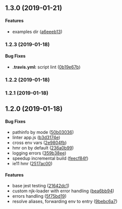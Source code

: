 <a name="1.3.0"></a>
## 1.3.0 (2019-01-21)


#### Features

* examples dir ([a6eeeb13](https://github.com/nameless19922/webpack-config.git/commit/a6eeeb13))


<a name="1.2.3"></a>
### 1.2.3 (2019-01-18)


#### Bug Fixes

* **.travis.yml:** script lint ([0b19e67b](https://github.com/nameless19922/webpack-config.git/commit/0b19e67b))


<a name="1.2.2"></a>
### 1.2.2 (2019-01-18)


<a name="1.2.1"></a>
### 1.2.1 (2019-01-18)


<a name="1.2.0"></a>
## 1.2.0 (2019-01-18)


#### Bug Fixes

* pathinfo by mode ([50b03036](https://github.com/nameless19922/webpack-config.git/commit/50b03036))
* linter app.js ([b3d3174e](https://github.com/nameless19922/webpack-config.git/commit/b3d3174e))
* cross env vars ([2e9804fb](https://github.com/nameless19922/webpack-config.git/commit/2e9804fb))
* hmr on by default ([236a0b99](https://github.com/nameless19922/webpack-config.git/commit/236a0b99))
* logging errors ([359b38ee](https://github.com/nameless19922/webpack-config.git/commit/359b38ee))
* speedup incremental build ([feecf84f](https://github.com/nameless19922/webpack-config.git/commit/feecf84f))
* ie11 hmr ([2517ac00](https://github.com/nameless19922/webpack-config.git/commit/2517ac00))


#### Features

* base jest testing ([21642dc1](https://github.com/nameless19922/webpack-config.git/commit/21642dc1))
* custom njk-loader with error handling ([bea6bb94](https://github.com/nameless19922/webpack-config.git/commit/bea6bb94))
* errors handling ([5f75bd19](https://github.com/nameless19922/webpack-config.git/commit/5f75bd19))
* resolve aliases, forwarding env to entry ([9bebc6a7](https://github.com/nameless19922/webpack-config.git/commit/9bebc6a7))


